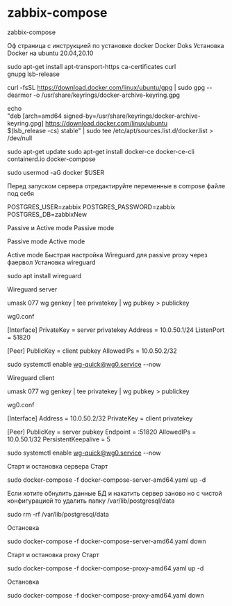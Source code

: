 # zabbix-compose

zabbix-compose

Оф страница с инструкцией по установке docker Docker Doks
Установка Docker на ubuntu 20.04,20.10

sudo apt-get install apt-transport-https ca-certificates curl \
    gnupg lsb-release
	
curl -fsSL https://download.docker.com/linux/ubuntu/gpg | sudo gpg --dearmor -o /usr/share/keyrings/docker-archive-keyring.gpg

echo \
  "deb [arch=amd64 signed-by=/usr/share/keyrings/docker-archive-keyring.gpg] https://download.docker.com/linux/ubuntu \
  $(lsb_release -cs) stable" | sudo tee /etc/apt/sources.list.d/docker.list > /dev/null
  
sudo apt-get update
sudo apt-get install docker-ce docker-ce-cli containerd.io docker-compose

sudo usermod -aG docker $USER

Перед запуском сервера отредактируйте переменные в compose файле под себя

POSTGRES_USER=zabbix
POSTGRES_PASSWORD=zabbix
POSTGRES_DB=zabbixNew

Passive и Active mode
Passive mode

Passive mode
Active mode

Active mode
Быстрая настройка Wireguard для passive proxy через фаервол
Установка wireguard

sudo apt install wireguard

Wireguard server

umask 077
wg genkey | tee privatekey | wg pubkey > publickey

wg0.conf

[Interface]
PrivateKey = server privatekey
Address = 10.0.50.1/24
ListenPort = 51820

[Peer]
PublicKey = client pubkey
AllowedIPs = 10.0.50.2/32

sudo systemctl enable wg-quick@wg0.service --now

Wireguard client

umask 077
wg genkey | tee privatekey | wg pubkey > publickey

wg0.conf

[Interface]
Address = 10.0.50.2/32
PrivateKey = client privatekey

[Peer]
PublicKey = server pubkey
Endpoint = <server-public-ip>:51820
AllowedIPs = 10.0.50.1/32
PersistentKeepalive = 5

sudo systemctl enable wg-quick@wg0.service --now

Старт и остановка сервера
Старт

sudo docker-compose -f docker-compose-server-amd64.yaml up -d

Если хотите обнулить данные БД и накатить сервер заново но с чистой конфигурацией то удалить папку /var/lib/postgresql/data

sudo rm -rf /var/lib/postgresql/data

Остановка

sudo docker-compose -f docker-compose-server-amd64.yaml down

Старт и остановка proxy
Старт

sudo docker-compose -f docker-compose-proxy-amd64.yaml up -d

Остановка

sudo docker-compose -f docker-compose-proxy-amd64.yaml down
